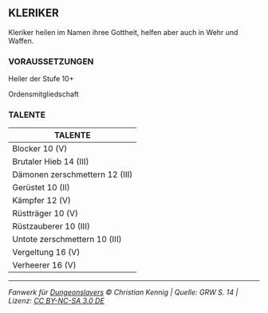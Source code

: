 ## KLERIKER

Kleriker heilen im Namen ihree Gottheit, helfen aber auch in Wehr und Waffen.

### VORAUSSETZUNGEN

Heiler der Stufe 10+

Ordensmitgliedschaft

### TALENTE

| TALENTE                        |
| ------------------------------ |
| Blocker 10 (V)                 |
| Brutaler Hieb 14 (III)         |
| Dämonen zerschmettern 12 (III) |
| Gerüstet 10 (II)               |
| Kämpfer 12 (V)                 |
| Rüstträger 10 (V)              |
| Rüstzauberer 10 (III)          |
| Untote zerschmettern 10 (III)  |
| Vergeltung 16 (V)              |
| Verheerer 16 (V)               |

---

_Fanwerk für [Dungeonslayers](https://www.dungeonslayers.net/) © Christian Kennig | Quelle: GRW S. 14 | Lizenz: [CC BY-NC-SA 3.0 DE](https://creativecommons.org/licenses/by-nc-sa/3.0/de/)_
